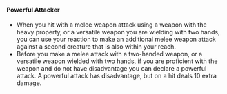#### Powerful Attacker

- When you hit with a melee weapon attack using a weapon with the heavy property, or a versatile weapon you are wielding with two hands, you can use your reaction to make an additional melee weapon attack against a second creature that is also within your reach.
- Before you make a melee attack with a two-handed weapon, or a versatile weapon wielded with two hands, if you are proficient with the weapon and do not have disadvantage you can declare a powerful attack.
  A powerful attack has disadvantage, but on a hit deals 10 extra damage.
